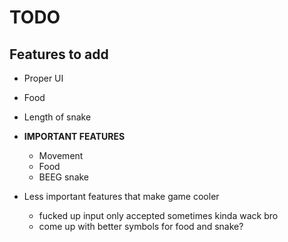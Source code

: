 # TODO 

## Features to add
 - Proper UI
 - Food
 - Length of snake 
 - **IMPORTANT FEATURES**
    - Movement
    - Food
    - BEEG snake

 - Less important features that make game cooler
    - fucked up input only accepted sometimes kinda wack bro
    - come up with better symbols for food and snake?
